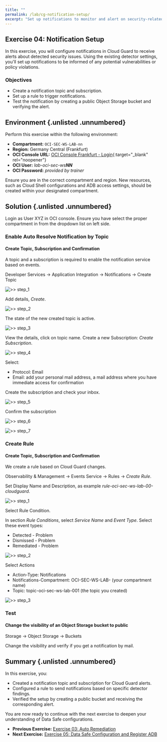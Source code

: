```yaml
---
title: ""
permalink: /lab/cg-notification-setup/
excerpt: "Set up notifications to monitor and alert on security-related events."
---
```

<!-- markdownlint-disable MD013 -->
<!-- markdownlint-disable MD024 -->
<!-- markdownlint-disable MD029 -->
<!-- markdownlint-disable MD033 -->

## Exercise 04: Notification Setup

In this exercise, you will configure notifications in Cloud Guard to receive
alerts about detected security issues. Using the existing detector settings,
you'll set up notifications to be informed of any potential vulnerabilities or
policy violations.

### Objectives

- Create a notification topic and subscription.
- Set up a rule to trigger notifications.
- Test the notification by creating a public Object Storage bucket and verifying
  the alert.

## Environment {.unlisted .unnumbered}

Perform this exercise within the following environment:

- **Compartment:** `OCI-SEC-WS-LAB-nn`
- **Region:** Germany Central (Frankfurt)
- **OCI Console URL:** [OCI Console Frankfurt - Login](https://console.eu-frankfurt-1.oraclecloud.com){:target="_blank" rel="noopener"}
- **OCI User:** *lab-oci-sec-ws**NN***
- **OCI Password:** *provided by trainer*

Ensure you are in the correct compartment and region. New resources, such as
Cloud Shell configurations and ADB access settings, should be created within
your designated compartment.

## Solution {.unlisted .unnumbered}

Login as User XYZ in OCI console. Ensure you have select the proper compartment
in from the dropdown list on left side.

### Enable Auto Resolve Notification by Topic

#### Create Topic, Subscription and Confirmation

A topic and a subscription is required to enable the notification service based
on events.

Developer Services -> Application Integration -> Notifications -> Create Topic

![>> step_1](../../images/screenshot-cloud-guard-notifications_1.jpg)

Add details, _Create_.

![>> step_2](../../images/screenshot-cloud-guard-notifications_2.jpg)

The state of the new created topic is active.

![>> step_3](../../images/screenshot-cloud-guard-notifications_3.jpg)

View the details, click on topic name. Create a new Subscription: _Create Subscription_.

![>> step_4](../../images/screenshot-cloud-guard-notifications_4.jpg)

Select:

- Protocol: Email
- Email: add your personal mail address, a mail address where you have immediate
  access for confirmation

Create the subscription and check your inbox.

![>> step_5](../../images/screenshot-cloud-guard-notifications_5.jpg)

Confirm the subscription

![>> step_6](../../images/screenshot-cloud-guard-notifications_6.jpg)

![>> step_7](../../images/screenshot-cloud-guard-notifications_7.jpg)

### Create Rule

#### Create Topic, Subscription and Confirmation

We create a rule based on Cloud Guard changes.

Observability & Management -> Events Service -> Rules -> _Create Rule_.

Set Display Name and Description, as example _rule-oci-sec-ws-lab-00-cloudguard_.

![>> step_1](../../images/screenshot-cloud-guard-rule_1.jpg)

Select Rule Condition.

In section _Rule Conditions_, select _Service Name_ and _Event Type_. Select
these event types:

- Detected - Problem
- Dismissed - Problem
- Remediated - Problem

![>> step_2](../../images/screenshot-cloud-guard-rule_2.jpg)

Select Actions

- Action-Type: Notifications
- Notifications-Compartment: OCI-SEC-WS-LAB-<nn> (your compartment name)
- Topic: topic-oci-sec-ws-lab-001 (the topic you created)

![>> step_3](../../images/screenshot-cloud-guard-rule_3.jpg)

### Test

#### Change the visibility of an Object Storage bucket to public

Storage -> Object Storage -> Buckets

Change the visibility and verify if you get a notification by mail.

## Summary {.unlisted .unnumbered}

In this exercise, you:

- Created a notification topic and subscription for Cloud Guard alerts.
- Configured a rule to send notifications based on specific detector findings.
- Verified the setup by creating a public bucket and receiving the corresponding
  alert.

You are now ready to continue with the next exercise to deepen your understanding
of Data Safe configurations.

<!-- For Pandoc -->
- **Previous Exercise:** [Exercise 03: Auto Remediation](#exercise-03-auto-remediation)
- **Next Exercise:** [Exercise 05: Data Safe Configuration and Register ADB](#exercise-05-configuration-and-register-adb)

<!-- For Jekyll -->
<!-- 
- **Previous Exercise:** [Exercise 03: Auto Remediation](../ex02/2x03-Exercise.md)
- **Next Exercise:** [Exercise 05: Data Safe Configuration and Register ADB](../ex03/3x05-Exercise.md)
-->
